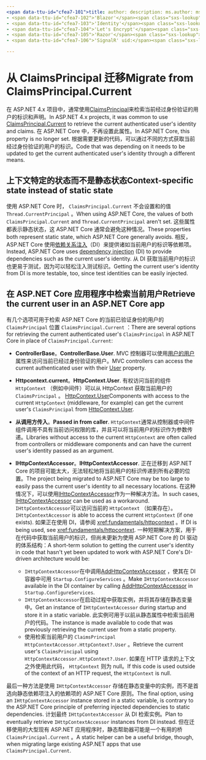 ```yaml
---
<span data-ttu-id="cfea7-101">title: author: description: ms.author: ms.custom: ms.date: no-loc:</span><span class="sxs-lookup"><span data-stu-id="cfea7-101">title: author: description: ms.author: ms.custom: ms.date: no-loc:</span></span>
- <span data-ttu-id="cfea7-102">'Blazor'</span><span class="sxs-lookup"><span data-stu-id="cfea7-102">'Blazor'</span></span>
- <span data-ttu-id="cfea7-103">'Identity'</span><span class="sxs-lookup"><span data-stu-id="cfea7-103">'Identity'</span></span>
- <span data-ttu-id="cfea7-104">'Let's Encrypt'</span><span class="sxs-lookup"><span data-stu-id="cfea7-104">'Let's Encrypt'</span></span>
- <span data-ttu-id="cfea7-105">'Razor'</span><span class="sxs-lookup"><span data-stu-id="cfea7-105">'Razor'</span></span>
- <span data-ttu-id="cfea7-106">'SignalR' uid:</span><span class="sxs-lookup"><span data-stu-id="cfea7-106">'SignalR' uid:</span></span> 

---
```

# <a name="migrate-from-claimsprincipalcurrent"></a><span data-ttu-id="cfea7-107">从 ClaimsPrincipal 迁移</span><span class="sxs-lookup"><span data-stu-id="cfea7-107">Migrate from ClaimsPrincipal.Current</span></span>

<span data-ttu-id="cfea7-108">在 ASP.NET 4.x 项目中，通常使用[ClaimsPrincipal](/dotnet/api/system.security.claims.claimsprincipal.current)来检索当前经过身份验证的用户的标识和声明。</span><span class="sxs-lookup"><span data-stu-id="cfea7-108">In ASP.NET 4.x projects, it was common to use [ClaimsPrincipal.Current](/dotnet/api/system.security.claims.claimsprincipal.current) to retrieve the current authenticated user's identity and claims.</span></span> <span data-ttu-id="cfea7-109">在 ASP.NET Core 中，不再设置此属性。</span><span class="sxs-lookup"><span data-stu-id="cfea7-109">In ASP.NET Core, this property is no longer set.</span></span> <span data-ttu-id="cfea7-110">根据需要更新的代码，可以通过不同的方式获取当前经过身份验证的用户的标识。</span><span class="sxs-lookup"><span data-stu-id="cfea7-110">Code that was depending on it needs to be updated to get the current authenticated user's identity through a different means.</span></span>

## <a name="context-specific-state-instead-of-static-state"></a><span data-ttu-id="cfea7-111">上下文特定的状态而不是静态状态</span><span class="sxs-lookup"><span data-stu-id="cfea7-111">Context-specific state instead of static state</span></span>

<span data-ttu-id="cfea7-112">使用 ASP.NET Core 时， `ClaimsPrincipal.Current` 不会设置和的值 `Thread.CurrentPrincipal` 。</span><span class="sxs-lookup"><span data-stu-id="cfea7-112">When using ASP.NET Core, the values of both `ClaimsPrincipal.Current` and `Thread.CurrentPrincipal` aren't set.</span></span> <span data-ttu-id="cfea7-113">这些属性都表示静态状态，这 ASP.NET Core 通常会避免这种情况。</span><span class="sxs-lookup"><span data-stu-id="cfea7-113">These properties both represent static state, which ASP.NET Core generally avoids.</span></span> <span data-ttu-id="cfea7-114">相反，ASP.NET Core 使用[依赖关系注入](xref:fundamentals/dependency-injection)（DI）来提供诸如当前用户的标识等依赖项。</span><span class="sxs-lookup"><span data-stu-id="cfea7-114">Instead, ASP.NET Core uses [dependency injection](xref:fundamentals/dependency-injection) (DI) to provide dependencies such as the current user's identity.</span></span> <span data-ttu-id="cfea7-115">从 DI 获取当前用户的标识也更易于测试，因为可以轻松注入测试标识。</span><span class="sxs-lookup"><span data-stu-id="cfea7-115">Getting the current user's identity from DI is more testable, too, since test identities can be easily injected.</span></span>

## <a name="retrieve-the-current-user-in-an-aspnet-core-app"></a><span data-ttu-id="cfea7-116">在 ASP.NET Core 应用程序中检索当前用户</span><span class="sxs-lookup"><span data-stu-id="cfea7-116">Retrieve the current user in an ASP.NET Core app</span></span>

<span data-ttu-id="cfea7-117">有几个选项可用于检索 ASP.NET Core 的当前已验证身份的用户的 `ClaimsPrincipal` 位置 `ClaimsPrincipal.Current` ：</span><span class="sxs-lookup"><span data-stu-id="cfea7-117">There are several options for retrieving the current authenticated user's `ClaimsPrincipal` in ASP.NET Core in place of `ClaimsPrincipal.Current`:</span></span>

* <span data-ttu-id="cfea7-118">**ControllerBase**。</span><span class="sxs-lookup"><span data-stu-id="cfea7-118">**ControllerBase.User**.</span></span> <span data-ttu-id="cfea7-119">MVC 控制器可以使用[用户的用户](/dotnet/api/microsoft.aspnetcore.mvc.controllerbase.user)属性来访问当前已经过身份验证的用户。</span><span class="sxs-lookup"><span data-stu-id="cfea7-119">MVC controllers can access the current authenticated user with their [User](/dotnet/api/microsoft.aspnetcore.mvc.controllerbase.user) property.</span></span>
* <span data-ttu-id="cfea7-120">**Httpcontext.current**。</span><span class="sxs-lookup"><span data-stu-id="cfea7-120">**HttpContext.User**.</span></span> <span data-ttu-id="cfea7-121">有权访问当前的组件 `HttpContext` （例如中间件）可以从 HttpContext 获取当前用户的 `ClaimsPrincipal` 。 [HttpContext.User](/dotnet/api/microsoft.aspnetcore.http.httpcontext.user)</span><span class="sxs-lookup"><span data-stu-id="cfea7-121">Components with access to the current `HttpContext` (middleware, for example) can get the current user's `ClaimsPrincipal` from [HttpContext.User](/dotnet/api/microsoft.aspnetcore.http.httpcontext.user).</span></span>
* <span data-ttu-id="cfea7-122">**从调用方传入**。</span><span class="sxs-lookup"><span data-stu-id="cfea7-122">**Passed in from caller**.</span></span> <span data-ttu-id="cfea7-123">`HttpContext`通常从控制器或中间件组件调用不具有当前访问权限的库，并且可以将当前用户的标识作为参数传递。</span><span class="sxs-lookup"><span data-stu-id="cfea7-123">Libraries without access to the current `HttpContext` are often called from controllers or middleware components and can have the current user's identity passed as an argument.</span></span>
* <span data-ttu-id="cfea7-124">**IHttpContextAccessor**。</span><span class="sxs-lookup"><span data-stu-id="cfea7-124">**IHttpContextAccessor**.</span></span> <span data-ttu-id="cfea7-125">正在迁移到 ASP.NET Core 的项目可能太大，无法轻松地将当前用户的标识传递到所有必要的位置。</span><span class="sxs-lookup"><span data-stu-id="cfea7-125">The project being migrated to ASP.NET Core may be too large to easily pass the current user's identity to all necessary locations.</span></span> <span data-ttu-id="cfea7-126">在这种情况下，可以使用[IHttpContextAccessor](/dotnet/api/microsoft.aspnetcore.http.ihttpcontextaccessor)作为一种解决方法。</span><span class="sxs-lookup"><span data-stu-id="cfea7-126">In such cases, [IHttpContextAccessor](/dotnet/api/microsoft.aspnetcore.http.ihttpcontextaccessor) can be used as a workaround.</span></span> <span data-ttu-id="cfea7-127">`IHttpContextAccessor`可以访问当前的 `HttpContext` （如果存在）。</span><span class="sxs-lookup"><span data-stu-id="cfea7-127">`IHttpContextAccessor` is able to access the current `HttpContext` (if one exists).</span></span> <span data-ttu-id="cfea7-128">如果正在使用 DI，请参阅 <xref:fundamentals/httpcontext> 。</span><span class="sxs-lookup"><span data-stu-id="cfea7-128">If DI is being used, see <xref:fundamentals/httpcontext>.</span></span> <span data-ttu-id="cfea7-129">一种短期解决方案，用于在代码中获取当前用户的标识，但尚未更新为使用 ASP.NET Core 的 DI 驱动的体系结构：</span><span class="sxs-lookup"><span data-stu-id="cfea7-129">A short-term solution to getting the current user's identity in code that hasn't yet been updated to work with ASP.NET Core's DI-driven architecture would be:</span></span>

  * <span data-ttu-id="cfea7-130">`IHttpContextAccessor`在中调用[AddHttpContextAccessor](https://github.com/aspnet/Hosting/issues/793) ，使其在 DI 容器中可用 `Startup.ConfigureServices` 。</span><span class="sxs-lookup"><span data-stu-id="cfea7-130">Make `IHttpContextAccessor` available in the DI container by calling [AddHttpContextAccessor](https://github.com/aspnet/Hosting/issues/793) in `Startup.ConfigureServices`.</span></span>
  * <span data-ttu-id="cfea7-131">`IHttpContextAccessor`在启动过程中获取实例，并将其存储在静态变量中。</span><span class="sxs-lookup"><span data-stu-id="cfea7-131">Get an instance of `IHttpContextAccessor` during startup and store it in a static variable.</span></span> <span data-ttu-id="cfea7-132">此实例可用于以前从静态属性中检索当前用户的代码。</span><span class="sxs-lookup"><span data-stu-id="cfea7-132">The instance is made available to code that was previously retrieving the current user from a static property.</span></span>
  * <span data-ttu-id="cfea7-133">使用检索当前用户的 `ClaimsPrincipal` `HttpContextAccessor.HttpContext?.User` 。</span><span class="sxs-lookup"><span data-stu-id="cfea7-133">Retrieve the current user's `ClaimsPrincipal` using `HttpContextAccessor.HttpContext?.User`.</span></span> <span data-ttu-id="cfea7-134">如果在 HTTP 请求的上下文之外使用此代码， `HttpContext` 则为 null。</span><span class="sxs-lookup"><span data-stu-id="cfea7-134">If this code is used outside of the context of an HTTP request, the `HttpContext` is null.</span></span>

<span data-ttu-id="cfea7-135">最后一种方法是使用 `IHttpContextAccessor` 存储在静态变量中的实例，而不是首选向静态依赖项注入的依赖项的 ASP.NET Core 原则。</span><span class="sxs-lookup"><span data-stu-id="cfea7-135">The final option, using an `IHttpContextAccessor` instance stored in a static variable, is contrary to the ASP.NET Core principle of preferring injected dependencies to static dependencies.</span></span> <span data-ttu-id="cfea7-136">计划最终 `IHttpContextAccessor` 从 DI 检索实例。</span><span class="sxs-lookup"><span data-stu-id="cfea7-136">Plan to eventually retrieve `IHttpContextAccessor` instances from DI instead.</span></span> <span data-ttu-id="cfea7-137">但在迁移使用的大型现有 ASP.NET 应用程序时，静态帮助器可能是一个有用的桥 `ClaimsPrincipal.Current` 。</span><span class="sxs-lookup"><span data-stu-id="cfea7-137">A static helper can be a useful bridge, though, when migrating large existing ASP.NET apps that use `ClaimsPrincipal.Current`.</span></span>
